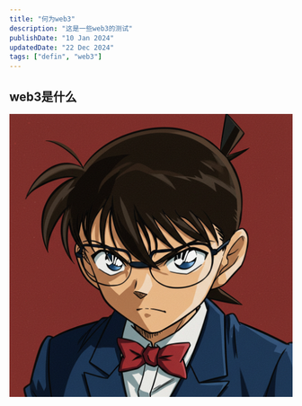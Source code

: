 ```yaml
---
title: "何为web3"
description: "这是一些web3的测试"
publishDate: "10 Jan 2024"
updatedDate: "22 Dec 2024"
tags: ["defin", "web3"]
---
```

## web3是什么
![test](../../assets/images/posts/image_fx.jpg)